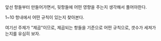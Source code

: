 앞선 항들부터 만들어가면서, 뒷항들에 어떤 영향을 주는지 생각해서 풀어야한다.

1~10 항내에서 어떤 규칙이 있는지 찾아본다.

여기선 주제가 "제곱"이므로, 제곱되는 항들을 기준으로 어떤 규칙으로, 갯수가 세져가는지를 유심히 보자.